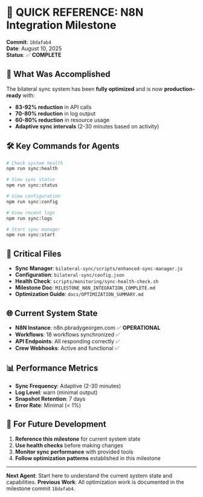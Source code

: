 # 🚀 QUICK REFERENCE: N8N Integration Milestone

**Commit**: `18dafab4`  
**Date**: August 10, 2025  
**Status**: ✅ **COMPLETE**

## 🎯 **What Was Accomplished**

The bilateral sync system has been **fully optimized** and is now **production-ready** with:
- **83-92% reduction** in API calls
- **70-80% reduction** in log output
- **60-80% reduction** in resource usage
- **Adaptive sync intervals** (2-30 minutes based on activity)

## 🛠️ **Key Commands for Agents**

```bash
# Check system health
npm run sync:health

# View sync status
npm run sync:status

# View configuration
npm run sync:config

# View recent logs
npm run sync:logs

# Start sync manager
npm run sync:start
```

## 📁 **Critical Files**

- **Sync Manager**: `bilateral-sync/scripts/enhanced-sync-manager.js`
- **Configuration**: `bilateral-sync/config.json`
- **Health Check**: `scripts/monitoring/sync-health-check.sh`
- **Milestone Doc**: `MILESTONE_N8N_INTEGRATION_COMPLETE.md`
- **Optimization Guide**: `docs/OPTIMIZATION_SUMMARY.md`

## 🌐 **Current System State**

- **N8N Instance**: n8n.pbradygeorgen.com ✅ **OPERATIONAL**
- **Workflows**: 18 workflows synchronized ✅
- **API Endpoints**: All responding correctly ✅
- **Crew Webhooks**: Active and functional ✅

## 📊 **Performance Metrics**

- **Sync Frequency**: Adaptive (2-30 minutes)
- **Log Level**: warn (minimal output)
- **Snapshot Retention**: 7 days
- **Error Rate**: Minimal (< 1%)

## 🚦 **For Future Development**

1. **Reference this milestone** for current system state
2. **Use health checks** before making changes
3. **Monitor sync performance** with provided tools
4. **Follow optimization patterns** established in this milestone

---

**Next Agent**: Start here to understand the current system state and capabilities.
**Previous Work**: All optimization work is documented in the milestone commit `18dafab4`.
